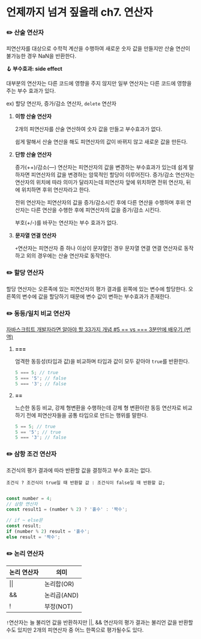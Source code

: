 # 언제까지 넘겨 짚을래 ch7. 연산자

### ✏️ 산술 연산자

피연산자를 대상으로 수학적 계산을 수행하여 새로운 숫자 값을 만들지만 산술 연산이 불가능한 경우 NaN을 반환한다.

**🪝 부수효과: side effect**

대부분의 연산자는 다른 코드에 영향을 주지 않지만 일부 연산자는 다른 코드에 영향을 주는 부수 효과가 있다.

ex) 할당 연산자, 증가/감소 연산자, `delete` 연산자

1. **이항 산술 연산자**

   2개의 피연산자를 산술 연산하여 숫자 값을 만들고 부수효과가 없다.

   쉽게 말해서 산술 연산을 해도 피연산자의 값이 바뀌지 않고 새로운 값을 만든다.

2. **단항 산술 연산자**

   증가(++)/감소(—) 연산자는 피연산자의 값을 변경하는 부수효과가 있는데 쉽게 말하자면 피연산자의 값을 변경하는 암묵적인 할당이 이루어진다. 증가/감소 연산자는 연산자의 위치에 따라 의미가 달라지는데 피연산자 앞에 위치하면 전위 연산자, 뒤에 위치하면 후위 연산자라고 한다.

   전위 연산자는 피연산자의 값을 증가/감소시킨 후에 다른 연산을 수행하며 후위 연산자는 다른 연산을 수행한 후에 피연산자의 값을 증가/감소 시킨다.

   부호(+/-)를 바꾸는 연산자는 부수 효과가 없다.

3. **문자열 연결 연산자**

   `+`연산자는 피연산자 중 하나 이상이 문자열인 경우 문자열 연결 연결 연산자로 동작하고 외의 경우에는 산술 연산자로 동작한다.

### ✏️ 할당 연산자

할당 연산자는 오른족에 있는 피연산자의 평가 결과를 왼쪽에 있는 변수에 할당한다. 오른쪽의 변수에 값을 할당하기 때문에 변수 값이 변하는 부수효과가 존재한다.

### ✏️ **동등/일치 비교 연산자**

[자바스크립트 개발자라면 알아야 할 33가지 개념 #5 == vs === 3분만에 배우기 (번역)](https://velog.io/@jakeseo_me/%EC%9E%90%EB%B0%94%EC%8A%A4%ED%81%AC%EB%A6%BD%ED%8A%B8-%EA%B0%9C%EB%B0%9C%EC%9E%90%EB%9D%BC%EB%A9%B4-%EC%95%8C%EC%95%84%EC%95%BC-%ED%95%A0-33%EA%B0%80%EC%A7%80-%EA%B0%9C%EB%85%90-5-vs-3%EB%B6%84%EB%A7%8C%EC%97%90-%EB%B0%B0%EC%9A%B0%EA%B8%B0-%EB%B2%88%EC%97%AD)

1. **===**

   엄격한 동등성(타입과 값)을 비교하며 타입과 값이 모두 같아야 `true`를 반환한다.

   ```jsx
   5 === 5; // true
   5 === '5'; // false
   5 === '3'; // false
   ```

2. **==**

   느슨한 동등 비교, 강제 형변환을 수행하는데 강제 형 변환이란 동등 연산자로 비교하기 전에 피연산자들을 공통 타입으로 만드는 행위를 말한다.

   ```jsx
   5 == 5; // true
   5 == '5'; // true
   5 === '3'; // false
   ```

### ✏️ 삼항 조건 연산자

조건식의 평가 결과에 따라 반환할 값을 결정하고 부수 효과는 없다.

`조건식 ? 조건식이 true일 때 반환할 값 : 조건식이 false일 때 반환할 값;`

```jsx

const number = 4;
// 삼항 연산자
const result1 = (number % 2) ? '홀수' : '짝수';

// if ~ else문
const result;
if (number % 2) result = '홀수';
else result = '짝수';
```

### ✏️ 논리 연산자

| 논리 연산자 | 의미        |
| ----------- | ----------- |
| \|\|        | 논리합(OR)  |
| &&          | 논리곱(AND) |
| !           | 부정(NOT)   |

`!`연산자는 늘 불리언 값을 반환하지만 ||, && 연산자의 평가 결과는 불리언 값을 반환할수도 있지만 2개의 피연산자 중 어느 한쪽으로 평가될수도 있다.
